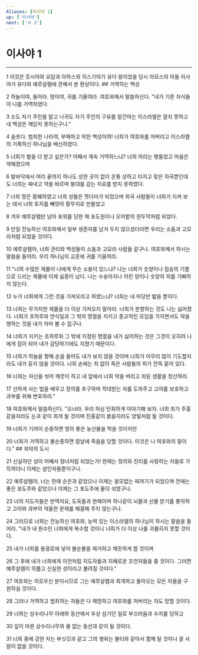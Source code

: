 ```yaml
---
Aliases: [이사야 1]
up: ['이사야']
next: ['사 2']
---
```

# 이사야 1

***


1 이것은 웃시야와 요담과 아하스와 히스기야가 유다 왕이었을 당시 아모스의 아들 이사야가 유다와 예루살렘에 관해서 본 환상이다. ## 거역하는 백성 

2 하늘이여, 들어라. 땅이여, 귀를 기울여라. 여호와께서 말씀하신다. "내가 기른 자식들이 나를 거역하였다. 

3 소도 자기 주인을 알고 나귀도 자기 주인의 구유를 알건마는 이스라엘은 알지 못하고 내 백성은 깨닫지 못하는구나." 

4 슬프다. 범죄한 나라여, 부패하고 악한 백성이여! 너희가 여호와를 저버리고 이스라엘의 거룩하신 하나님을 배신하였다. 

5 너희가 벌을 더 받고 싶은가? 어째서 계속 거역하느냐? 너희 머리는 병들었고 마음은 약해졌으며 

6 발바닥에서 머리 끝까지 하나도 성한 곳이 없이 온통 상하고 터지고 맞은 자국뿐인데도 너희는 짜내고 약을 바르며 붕대를 감는 치료를 받지 못하였다. 

7 너희 땅은 황폐하였고 너희 성들은 잿더미가 되었으며 외국 사람들이 너희가 지켜 보는 데서 너희 토지를 빼앗아 황무지로 만들었고 

8 겨우 예루살렘만 남아 포위를 당한 채 포도원이나 오이밭의 원두막처럼 되었다. 

9 만일 전능하신 여호와께서 일부 생존자를 남겨 두지 않으셨더라면 우리는 소돔과 고모라처럼 되었을 것이다. 

10 예루살렘아, 너희 관리와 백성들이 소돔과 고모라 사람들 같구나. 여호와께서 하시는 말씀을 들어라. 우리 하나님의 교훈에 귀를 기울여라. 

11 "너희 수많은 제물이 나에게 무슨 소용이 있느냐? 나는 너희가 숫양이나 짐승의 기름으로 드리는 제물에 이제 싫증이 났다. 나는 수송아지나 어린 양이나 숫양의 피를 기뻐하지 않는다. 

12 누가 너희에게 그런 것을 가져오라고 하였느냐? 너희는 내 마당만 밟을 뿐이다. 

13 너희는 무가치한 제물을 더 이상 가져오지 말아라. 너희가 분향하는 것도 나는 싫어졌다. 너희가 초하루와 안식일과 그 밖의 명절을 지키고 종교적인 모임을 가지면서도 악을 행하는 것을 내가 차마 볼 수 없구나. 

14 너희가 지키는 초하루와 그 밖에 지정된 명절을 내가 싫어하는 것은 그것이 오히려 나에게 짐이 되어 내가 감당하기에도 지쳤기 때문이다. 

15 너희가 하늘을 향해 손을 들어도 내가 보지 않을 것이며 너희가 아무리 많이 기도할지라도 내가 듣지 않을 것이다. 너희 손에는 죄 없이 죽은 사람들의 피가 잔뜩 묻어 있다. 

16 너희는 자신을 씻어 깨끗이 하고 내 앞에서 너희 악을 버리고 죄된 생활을 청산하라. 

17 선하게 사는 법을 배우고 정의를 추구하며 학대받는 자를 도와주고 고아를 보호하고 과부를 위해 변호하라." 

18 여호와께서 말씀하신다. "오너라. 우리 허심 탄회하게 이야기해 보자. 너희 죄가 주홍 같을지라도 눈과 같이 희게 될 것이며 진홍같이 붉을지라도 양털처럼 될 것이다. 

19 너희가 기꺼이 순종하면 땅의 좋은 농산물을 먹을 것이지만 

20 너희가 거역하고 불순종하면 칼날에 죽음을 당할 것이다. 이것은 나 여호와의 말이다." ## 죄악의 도시 

21 신실하던 성이 어째서 창녀처럼 되었는가! 한때는 정의와 진리를 사랑하는 자들로 가득하더니 이제는 살인자들뿐이구나. 

22 예루살렘아, 너는 한때 순은과 같았으나 이제는 쓸모없는 찌꺼기가 되었으며 전에는 좋은 포도주와 같았으나 이제는 그 포도주에 물이 섞였구나. 

23 너의 지도자들은 반역자요, 도둑들과 한패이며 하나같이 뇌물과 선물 받기를 좋아하고 고아와 과부의 억울한 문제를 해결해 주지 않는구나. 

24 그러므로 너희는 전능하신 여호와, 능력 있는 이스라엘의 하나님이 하시는 말씀을 들어라. "내가 내 원수인 너희에게 복수할 것이니 너희가 더 이상 나를 괴롭히지 못할 것이다. 

25 내가 너희를 용광로에 넣어 불순물을 제거하고 깨끗하게 할 것이며 

26 그 후에 내가 너희에게 이전처럼 지도자들과 지혜로운 조언자들을 줄 것이다. 그러면 예루살렘이 의롭고 신실한 성이라고 불려질 것이다." 

27 여호와는 의로우신 분이시므로 그는 예루살렘과 회개하고 돌아오는 모든 자들을 구원하실 것이다. 

28 그러나 거역하고 범죄하는 자들은 다 패망하고 여호와를 저버리는 자도 망할 것이다. 

29 너희는 상수리나무 아래와 동산에서 우상 섬기던 일로 부끄러움과 수치를 당하고 

30 잎이 마른 상수리나무와 물 없는 동산과 같이 될 것이다. 

31 너희 중에 강한 자는 부싯깃과 같고 그의 행위는 불티와 같아서 함께 탈 것이나 끌 사람이 없을 것이다.
